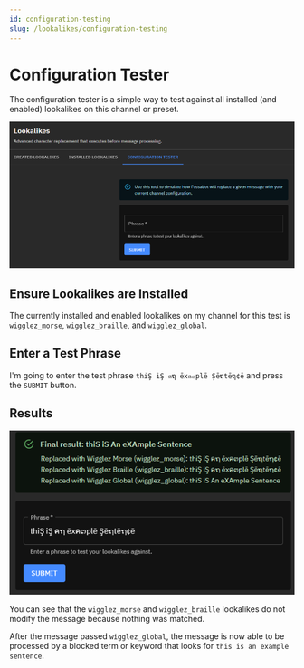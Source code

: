 ```yaml
---
id: configuration-testing
slug: /lookalikes/configuration-testing
---
```


# Configuration Tester

The configuration tester is a simple way to test against all installed (and enabled) lookalikes on this channel or preset.

![lookalike tester example](../../static/img/lookalikes/configuration-tester-step1.png)

## Ensure Lookalikes are Installed

The currently installed and enabled lookalikes on my channel for this test is `wigglez_morse`, `wigglez_braille`, and `wigglez_global`.

## Enter a Test Phrase

I'm going to enter the test phrase `thiŞ iŞ คຖ ēxค๓plē Şēຖtēຖ¢ē` and press the `SUBMIT` button.

## Results

![lookalike tester example2](../../static/img/lookalikes/configuration-tester-step2.png)

You can see that the `wigglez_morse` and `wigglez_braille` lookalikes do not modify the message because nothing was matched.

After the message passed `wigglez_global`, the message is now able to be processed by a blocked term or keyword that looks for `this is an example sentence`.

